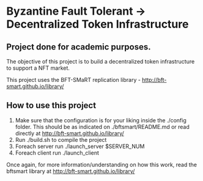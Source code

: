 # Byzantine Fault Tolerant -> Decentralized Token Infrastructure

## Project done for academic purposes.

The objective of this project is to build a decentralized token infrastructure to support a NFT
market.

This project uses the BFT-SMaRT replication library - http://bft-smart.github.io/library/ 

## How to use this project

1. Make sure that the configuration is for your liking inside the ./config folder. This should be as indicated on ./bftsmart/README.md or read directly at http://bft-smart.github.io/library/ 
2. Run ./build.sh to compile the project
3. Foreach server run ./launch_server $SERVER_NUM
4. Foreach client run ./launch_client

Once again, for more information/understanding on how this work, read the bftsmart library at http://bft-smart.github.io/library/